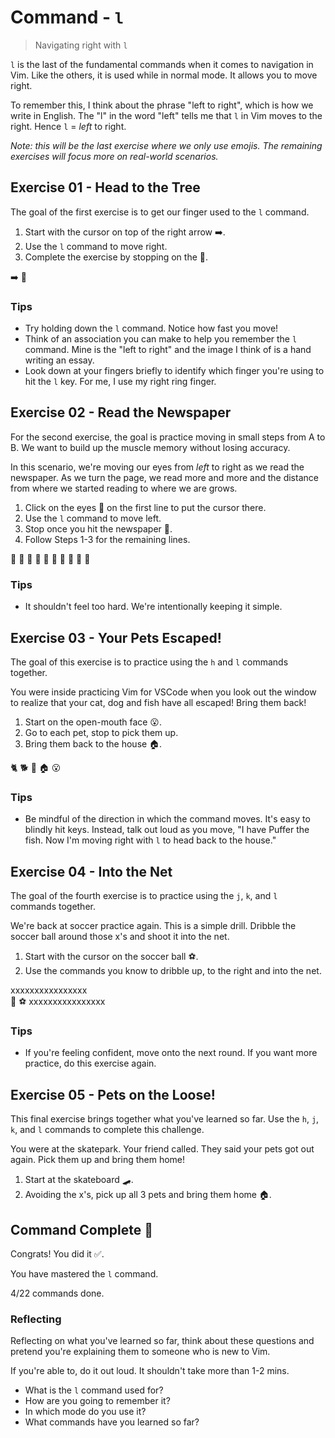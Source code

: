 # Command - `l`

> Navigating right with `l`

`l` is the last of the fundamental commands when it comes to navigation in Vim. Like the others, it is used while in normal mode.
It allows you to move right.

To remember this, I think about the phrase "left to right", which is how we write in English. The "l" in the word "left" tells me that `l` in Vim moves to the right. Hence `l` = *left* to right.

*Note: this will be the last exercise where we only use emojis. The remaining exercises will focus more on real-world scenarios.*

## Exercise 01  - Head to the Tree

The goal of the first exercise is to get our finger used to the `l` command.

1. Start with the cursor on top of the right arrow ➡️.
2. Use the `l` command to move right.
3. Complete the exercise by stopping on the 🌲.

<!-- Text for exercise starts -->

➡️                             🌲

<!-- Text for exercise ends -->

### Tips

- Try holding down the `l` command. Notice how fast you move!
- Think of an association you can make to help you remember the `l` command. Mine is the "left to right" and the image I think of is a hand writing an essay.
- Look down at your fingers briefly to identify which finger you're using to hit the `l` key. For me, I use my right ring finger.

## Exercise 02 - Read the Newspaper

For the second exercise, the goal is practice moving in small steps from A to B. We want to build up the muscle memory without losing accuracy.

In this scenario, we're moving our eyes from *left* to right as we read the newspaper. As we turn the page, we read more and more and the distance from where we started reading to where we are grows.

1. Click on the eyes 👀 on the first line to put the cursor there.
2. Use the `l` command to move left.
3. Stop once you hit the newspaper 📰.
4. Follow Steps 1-3 for the remaining lines.

<!-- Text for exercise starts -->

👀  📰
👀   📰
👀    📰
👀     📰
👀      📰

<!-- Text for exercise ends -->

### Tips

- It shouldn't feel too hard. We're intentionally keeping it simple.

## Exercise 03  - Your Pets Escaped!

The goal of this exercise is to practice using the `h` and `l` commands together.

You were inside practicing Vim for VSCode when you look out the window to realize that your cat, dog and fish have all escaped! Bring them back!

1. Start on the open-mouth face 😮.
2. Go to each pet, stop to pick them up.
3. Bring them back to the house 🏠.

<!-- Text for exercise starts -->

🐈 🐕 🐠 🏠 😮

<!-- Text for exercise ends -->

### Tips

- Be mindful of the direction in which the command moves. It's easy to blindly hit keys. Instead, talk out loud as you move, "I have Puffer the fish. Now I'm moving right with `l` to head back to the house."

## Exercise 04 - Into the Net

The goal of the fourth exercise is to practice using the `j`, `k`, and `l` commands together.

We're back at soccer practice again. This is a simple drill. Dribble the soccer ball around those x's and shoot it into the net.

1. Start with the cursor on the soccer ball ⚽.
2. Use the commands you know to dribble up, to the right and into the net.

<!-- Text for exercise starts -->

xxxxxxxxxxxxxxxx  
                   🥅
⚽ xxxxxxxxxxxxxxxx

<!-- Text for exercise ends -->

### Tips

- If you're feeling confident, move onto the next round. If you want more practice, do this exercise again.

## Exercise 05 - Pets on the Loose!

This final exercise brings together what you've learned so far. Use the `h`, `j`, `k`, and `l` commands to complete this challenge.

You were at the skatepark. Your friend called. They said your pets got out again. Pick them up and bring them home!

1. Start at the skateboard 🛹.
2. Avoiding the x's, pick up all 3 pets and bring them home 🏠.

<!-- Text for exercise starts

🛹
         🐕
                🌳
   🐈   x
 xxxxx  x
   🐠   xxxxx
                🏠

Text for exercise ends -->

## Command Complete 🎉

Congrats! You did it ✅.

You have mastered the `l` command.

4/22 commands done.

### Reflecting

Reflecting on what you've learned so far, think about these questions and pretend you're explaining them to someone who is new to Vim.

If you're able to, do it out loud. It shouldn't take more than 1-2 mins.

- What is the `l` command used for?
- How are you going to remember it?
- In which mode do you use it?
- What commands have you learned so far?